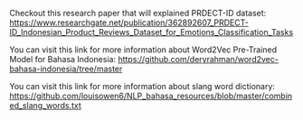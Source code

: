 Checkout this research paper that will explained PRDECT-ID dataset:
https://www.researchgate.net/publication/362892607_PRDECT-ID_Indonesian_Product_Reviews_Dataset_for_Emotions_Classification_Tasks

You can visit this link for more information about Word2Vec Pre-Trained Model for Bahasa Indonesia:
https://github.com/deryrahman/word2vec-bahasa-indonesia/tree/master

You can visit this link for more information about slang word dictionary:
https://github.com/louisowen6/NLP_bahasa_resources/blob/master/combined_slang_words.txt
